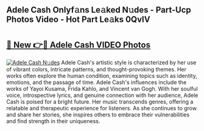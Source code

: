 ## Adele Cash Onlyf𝚊ns Le𝚊ked N𝚞des - Part-Ucp Photos Video - Hot Part Le𝚊ks 0QvIV

# <h2><a href="http://ab53527.deff.icu/?id=Adele+Cash">🔗 New 👉🔴 Adele Cash VIDEO Photos</a></h2>

[![Adele Cash N𝚞des](https://i.imgur.com/rIISA9y.gif)](http://ab53527.deff.icu/?id=Adele+Cash)
Adele Cash's artistic style is characterized by her use of vibrant colors, intricate patterns, and thought-provoking themes. Her works often explore the human condition, examining topics such as identity, emotions, and the passage of time. Adele Cash's influences include the works of Yayoi Kusama, Frida Kahlo, and Vincent van Gogh. With her soulful voice, introspective lyrics, and genuine connection with her audience, Adele Cash is poised for a bright future. Her music transcends genres, offering a relatable and therapeutic experience for listeners. As she continues to grow and share her stories, she inspires others to embrace their vulnerabilities and find strength in their uniqueness.
